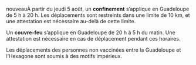 <div class="conseil conseil-jaune">

<span class="nouveau">nouveau</span>À partir du jeudi 5 août, un **confinement** s’applique en Guadeloupe de 5 h à 20 h. Les déplacements sont restreints dans une limite de 10 km, et une attestation est nécessaire au-delà de cette limite.

Un **couvre-feu** s’applique en Guadeloupe de 20 h à 5 h du matin. Une attestation est nécessaire en cas de déplacement pendant ces horaires.

Les déplacements des personnes non vaccinées entre la Guadeloupe et l’Hexagone sont soumis à des motifs impérieux.

</div>
